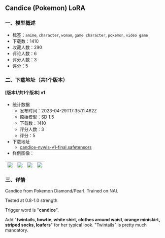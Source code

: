 ## Candice (Pokemon) LoRA
### 一、模型概述

- 标签：`anime`, `character`, `woman`, `game character`, `pokemon`, `video game`
- 下载数：1410
- 收藏人数：290
- 评论人数：6
- 评分人数：3
- 评分：5

### 二、下载地址（共1个版本）

#### [版本1/共1个版本] v1

- 统计数据
  - 发布时间：2023-04-29T17:35:11.482Z
  - 原始模型：SD 1.5
  - 下载数：1410
  - 评分人数：3
  - 评分：5
- 下载地址
  - [candice-nvwls-v1-final.safetensors](https://civitai.com/api/download/models/58314)
- 样例图像：

| <img src="https://image.civitai.com/xG1nkqKTMzGDvpLrqFT7WA/011f4117-53b5-4588-e16b-aab9d472c700/width=450/634454.jpeg" /> | <img src="https://image.civitai.com/xG1nkqKTMzGDvpLrqFT7WA/943f0e48-19aa-4469-a026-ac4e80162f00/width=450/634453.jpeg" /> | <img src="https://image.civitai.com/xG1nkqKTMzGDvpLrqFT7WA/d8f61e16-6315-4855-a225-3121e9df8800/width=450/634450.jpeg" /> | <img src="https://image.civitai.com/xG1nkqKTMzGDvpLrqFT7WA/6fdbb5ad-3aca-44ec-b5ff-2e077c91c300/width=450/634460.jpeg" /> |
| ---- | ---- | ---- | ---- |


### 三、详情
<p>Candice from Pokemon Diamond/Pearl. Trained on NAI.</p><p>Tested at 0.8-1.0 strength.</p><p></p><p>Trigger word is "<strong>candice</strong>".</p><p>Add "<strong>twintails, bowtie, white shirt, clothes around waist, orange miniskirt, striped socks, loafers</strong>" for her typical look. "Twintails" is pretty much mandatory.</p>